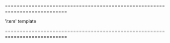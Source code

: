 ===========================================================================
<!--default-->'item'<!--/default-->
<!--type-->template<!--/type-->
===========================================================================

<!--shortDescription-->

<!--/shortDescription-->

<!--fullDescription-->

<!--/fullDescription-->